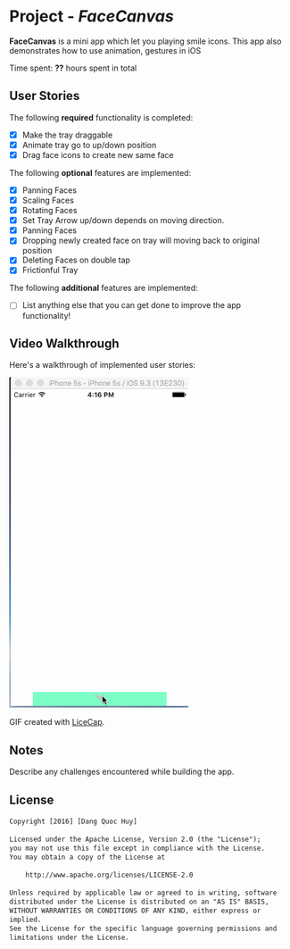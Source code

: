 # Project - *FaceCanvas*

**FaceCanvas** is a mini app which let you playing smile icons.
This app also demonstrates how to use animation, gestures in iOS

Time spent: **??** hours spent in total

## User Stories

The following **required** functionality is completed:

- [x] Make the tray draggable
- [x] Animate tray go to up/down position
- [x] Drag face icons to create new same face 

The following **optional** features are implemented:

- [x] Panning Faces
- [x] Scaling Faces
- [x] Rotating Faces
- [x] Set Tray Arrow up/down depends on moving direction.
- [x] Panning Faces
- [x] Dropping newly created face on tray will moving back to original position
- [x] Deleting Faces on double tap
- [x] Frictionful Tray

The following **additional** features are implemented:

- [ ] List anything else that you can get done to improve the app functionality!

## Video Walkthrough

Here's a walkthrough of implemented user stories:

![Video Walkthrough](facecanvas_walkthrough.gif)

GIF created with [LiceCap](http://www.cockos.com/licecap/).

## Notes

Describe any challenges encountered while building the app.

## License

    Copyright [2016] [Dang Quoc Huy]

    Licensed under the Apache License, Version 2.0 (the "License");
    you may not use this file except in compliance with the License.
    You may obtain a copy of the License at

        http://www.apache.org/licenses/LICENSE-2.0

    Unless required by applicable law or agreed to in writing, software
    distributed under the License is distributed on an "AS IS" BASIS,
    WITHOUT WARRANTIES OR CONDITIONS OF ANY KIND, either express or implied.
    See the License for the specific language governing permissions and
    limitations under the License.
